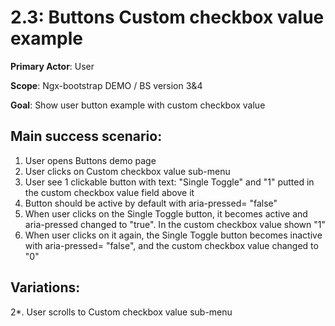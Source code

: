 2.3: Buttons Custom checkbox value example
==========================================
**Primary Actor**: User

**Scope**: Ngx-bootstrap DEMO / BS version 3&4

**Goal**: Show user button example with custom checkbox value

Main success scenario:
----------------------
1. User opens Buttons demo page
2. User clicks on Custom checkbox value sub-menu
3. User see 1 clickable button with text: "Single Toggle" and "1" putted in the custom checkbox value field above it
4. Button should be active by default with aria-pressed= "false"
5. When user clicks on the Single Toggle button, it becomes active and aria-pressed changed to "true". In the custom checkbox value shown "1"
5. When user clicks on it again, the Single Toggle button becomes inactive with aria-pressed= "false", and the custom checkbox value changed to "0"

Variations:
-----------
2*. User scrolls to Custom checkbox value sub-menu
